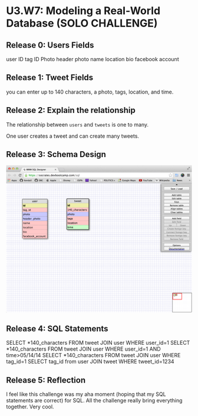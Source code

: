 # U3.W7: Modeling a Real-World Database (SOLO CHALLENGE)

## Release 0: Users Fields
user ID
tag ID
Photo
header photo
name
location
bio
facebook account


## Release 1: Tweet Fields
you can enter up to 140 characters, a photo, tags, location, and time.

## Release 2: Explain the relationship
The relationship between `users` and `tweets` is one to many.

One user creates a tweet and can create many tweets.

## Release 3: Schema Design
![alt tag](https://github.com/kendallcarey/phase_0_unit_3/blob/master/week_7/imgs/Screenshot%202014-05-18%2023.11.14.png)

## Release 4: SQL Statements
SELECT *140_characters FROM tweet JOIN user WHERE user_id=1
SELECT *140_characters FROM tweet JOIN user WHERE user_id=1 AND time>05/14/14
SELECT *140_characters FROM tweet JOIN user WHERE tag_id=1
SELECT tag_id from user JOIN tweet WHERE tweet_id=1234

## Release 5: Reflection
I feel like this challenge was my aha moment (hoping that my SQL statements are correct) for SQL. All the challenge really bring everything together. Very cool.

